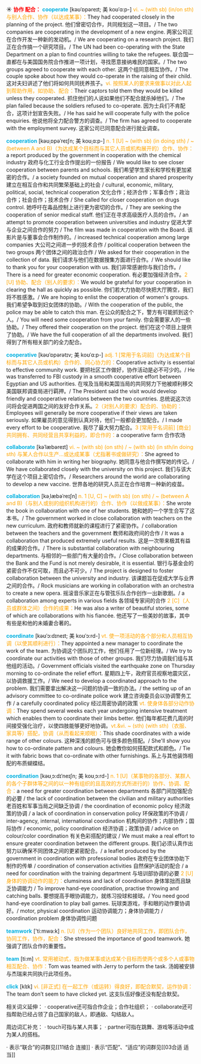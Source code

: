 ☀ <font color="red">**协作 配合：**</font>
<font color="sky blue">**cooperate**</font> [kəʊˈɒpəreɪt; 美 koʊˈɑ:p-]
<font color="orange">vi. ~ (with sb) (in/on sth) 与别人合作、协作（以达成某事）：</font>They had cooperated closely in the planning of the project. 他们曾密切合作，共同规划这一项目。/ The two companies are cooperating in the development of a new engine. 两家公司正在合作开发一种新的发动机。/ We are cooperating on a research project. 我们正在合作搞一个研究项目。/ The UN had been co-operating with the State Department on a plan to find countries willing to take the refugees. 联合国一直都在与美国国务院合作推进一项计划，寻找愿意接纳难民的国家。/ The two groups agreed to cooperate with each other. 这两个组同意相互协作。/ The couple spoke about how they would co-operate in the raising of their child. 这对夫妇讲述了他们将如何共同抚养孩子。<font color="orange">vi. 按照某人的要求来做事以对此人起到帮助作用，如协助、配合：</font>Their captors told them they would be killed unless they cooperated. 抓住他们的人说如果他们不配合就杀掉他们。/ The plan failed because the soldiers refused to co-operate. 因为士兵们不肯配合，这项计划宣告失败。/ He has said he will cooperate fully with the police enquiries. 他说他将全力配合警方的调查。/ The firm has agreed to cooperate with the employment survey. 这家公司已同意配合进行就业调查。
                      
<font color="sky blue">**cooperation**</font> [kəʊˌɒpəˈreɪʃn; 美 koʊˌɑ:p-]
<font color="orange">n. 1 [U] ~ (with sb) (in doing sth) / ~ (between A and B)（为达成某个目标而与其它人员或机构展开的）合作、协作：</font>a report produced by the government in cooperation with the chemical industry 政府与化工行业合作提出的一份报告 / We would like to see closer cooperation between parents and schools. 我们希望学生家长和学校有更加紧密的合作。/ a society founded on mutual cooperation and shared prosperity 建立在相互合作和共同繁荣基础上的社会 / cultural, economic, military, political, social, technical cooperation 文化合作；经济合作；军事合作；政治合作；社会合作；技术合作 / She called for closer cooperation on drugs control. 她呼吁在毒品控制上进行更为密切的合作。/ They are seeking the cooperation of senior medical staff. 他们正在寻求高级医疗人员的合作。/ an attempt to promote cooperation between universities and industry 促进大学与企业之间合作的努力 / The film was made in cooperation with the Board. 该影片是与董事会合作制作的。/ increased technical cooperation among large companies 大公司之间进一步的技术合作 / political cooperation between the two groups 两个团体之间的政治合作 / We asked for their cooperation in the collection of data. 我们请求与他们在数据搜集方面进行合作。/ We should like to thank you for your cooperation with us. 我们非常感谢你与我们合作。/ There is a need for greater economic cooperation. 有必要加强经济合作。<font color="orange">2 [U] 协助、配合（别人的要求）：</font>We would be grateful for your cooperation in clearing the hall as quickly as possible. 你们若大力协助尽快把大厅腾空，我们将不胜感激。/ We are hoping to enlist the cooperation of women's groups. 我们希望争取到妇女团体的协助。/ With the cooperation of the public, the police may be able to catch this man. 在公众的配合之下，警方有可能抓到这个人。/ You will need some cooperation from your family. 你会需要家人的一些协助。/ They offered their cooperation on the project. 他们在这个项目上提供了协助。/ We have the full cooperation of all the departments involved. 我们得到了所有相关部门的全力配合。
           
<font color="sky blue">**cooperative**</font> [kəʊˈɒpərətɪv; 美 koʊˈɑ:p-]
<font color="orange">adj. 1 [常用于名词前]（为达成某个目标而与其它人员或机构）合作的、同心协力的：</font>Cooperative activity is essential to effective community work. 要把社区工作做好，协作活动是必不可少的。/ He was transferred to FBI custody in a smooth cooperative effort between Egyptian and US authorities. 在埃及当局和美国当局的共同努力下他被顺利移交美国联邦调查局进行羁押。/ The President said the visit would develop friendly and cooperative relations between the two countries. 总统说这次访问将会促进两国之间的友好合作关系。<font color="orange">2（对别人的要求）配合的、协助的：</font>Employees will generally be more cooperative if their views are taken seriously. 如果雇员的意见得到认真对待，他们一般都会更加配合。/ I made every effort to be cooperative. 我尽了最大努力配合。<font color="orange">3 [常用于名词前] [商业] 共同拥有、共同经营且共享利益的，即合作的：</font>a cooperative farm 合作农场

<font color="sky blue">**collaborate**</font> [kəˈlæbəreɪt]
<font color="orange">vi. ~ (with sb) (on sth) / ~ (with sb) (in sth/in doing sth) 与某人合作以生产…或达成某事（尤指著书或做研究）：</font>She agreed to collaborate with him in writing her biography. 她同意与他合作撰写她的传记。/ We have collaborated closely with the university on this project. 我们与该大学在这个项目上密切合作。/ Researchers around the world are collaborating to develop a new vaccine. 世界各地的研究人员正在合作培育一种新的疫苗。
           
<font color="sky blue">**collaboration**</font> [kəˌlæbəˈreɪʃn]
<font color="orange">n. 1 [U, C] ~ (with sb) (on sth) / ~ (between A and B)（与别人或别的组织机构进行的）合作、协作（以做成某事）：</font>She wrote the book in collaboration with one of her students. 她和她的一个学生合写了这本书。/ The government worked in close collaboration with teachers on the new curriculum. 政府和教师就新的课程进行了紧密协作。/ collaboration between the teachers and the government 教师和政府间的合作 / It was a collaboration that produced extremely useful results. 这是一次带来极其有益的成果的合作。/ There is substantial collaboration with neighbouring departments. 与相邻的一些部门有大量的合作。/ Close collaboration between the Bank and the Fund is not merely desirable, it is essential. 银行与基金会的紧密合作不仅可取，而且必不可少。/ The project is designed to foster collaboration between the university and industry. 该课题旨在促成大学与业界之间的合作。/ Rock musicians are working in collaboration with an orchestra to create a new opera. 摇滚音乐家正在与管弦乐队合作创作一出新歌剧。/ a collaboration among experts in various fields 各领域专家间的合作 <font color="orange">2 [C]（人员或群体之间）合作的成果：</font>He was also a writer of beautiful stories, some of which are collaborations with his fiancée. 他还写了一些美妙的故事，其中有些是和他的未婚妻合著的。

<font color="sky blue">**coordinate**</font> [kəʊˈɔ:dɪneɪt; 美 koʊˈɔ:rd-]
<font color="orange">vt. 使一项活动的各个部分和人员相互协调（以使其顺利进行）：</font>They appointed a new manager to coordinate the work of the team. 为协调这个团队的工作，他们任用了一位新经理。/ We try to coordinate our activities with those of other groups. 我们尽力协调我们组与其他组的活动。/ Government officials visited the earthquake zone on Thursday morning to co-ordinate the relief effort. 星期四上午，政府官员视察地震灾区，以协调救援工作。/ We need to develop a coordinated approach to the problem. 我们需要拿出解决这一问题的协调一致的办法。/ the setting up of an advisory committee to co-ordinate police work 建立咨询委员会以协调警务工作 / a carefully coordinated policy 经过周密协调的政策 <font color="orange">vt. 使身体各部分动作协调：</font>They spend several weeks each year undergoing intensive treatment which enables them to coordinate their limbs better. 他们每年都花费几周的时间接受强化治疗，以使四肢能够更好地协调。<font color="orange">vt.&vi. ~ (sth) (with sth)（衣服、家具等）搭配，协调（从而看起来顺眼）：</font>This shade coordinates with a wide range of other colours. 这种深浅的颜色可与很多颜色搭配。/ She'll show you how to co-ordinate pattern and colours. 她会教你如何搭配款式和颜色。/ Tie it with fabric bows that co-ordinate with other furnishings. 系上与其他装饰相配的布质蝴蝶结。

<font color="sky blue">**coordination**</font> [kəʊˌɔ:dɪˈneɪʃn; 美 koʊˌɔ:rd-]
<font color="orange">n. 1 [U]（某事物的各部分、某群人的各个子群体等之间的以一种有组织的且高效的方式所进行的）协作、协调、配合：</font>a need for greater coordination between departments 各部门间加强配合的必要 / the lack of coordination between the civilian and military authorities 老百姓和军事当局之间缺乏协调 / the coordination of economic policy 经济政策的协调 / a lack of coordination in conservation policy 环保政策的不协调 / inter-agency, internal, international coordination 机构间的协作；内部协作；国际协作 / economic, policy coordination 经济协调；政策协调 / advice on colour/color coordination 有关色彩搭配的建议 / We must make a real effort to ensure greater coordination between the different groups. 我们必须认真作出努力以确保不同团体之间的更紧密配合。/ a leaflet produced by the government in coordination with professional bodies 政府在专业团体协助下制作的传单 / coordination of conservation activities 自然保护活动的配合 / a need for coordination with the training department 与培训部协调的必要 <font color="orange">2 [U] 身体的协调动作的能力：</font>clumsiness and lack of coordination 身体笨拙而且缺乏协调能力 / To improve hand-eye coordination, practise throwing and catching balls. 要想提高手眼协调能力，就练习投球和接球。/ You need good hand-eye coordination to play ball games. 玩球类游戏，手和眼的动作要协调好。/ motor, physical coordination 运动协调能力；身体协调能力 / coordination problem 身体协调性问题

<font color="sky blue">**teamwork**</font> ['ti:mwə:k] 
<font color="orange">n. [U]（作为一个团队）良好地共同工作，即团队合作，协同工作，协作，配合：</font>She stressed the importance of good teamwork. 她强调了团队合作的重要性。

<font color="sky blue">**team**</font> [ti:m] 
<font color="orange">vt. 常用被动式，指为做某事或达成某个目标而使两个或多个人或事物相互配合、协作：</font>Tom was teamed with Jerry to perform the task. 汤姆被安排与杰瑞来共同执行此项任务。

<font color="sky blue">**click**</font> [klɪk] 
<font color="orange">vi. [非正式] 在一起工作（或运转）得良好，即配合默契，运作协调：</font>The team don’t seem to have clicked yet. 这支队伍好像还没有配合默契。

相关词义延伸：
· cooperative还可指合作企业；合作社组织；
· collaborate还可指帮助已经占领了自己国家的敌人，即通敌、勾结敌人。

周边词汇补充：
· touch可指与某人共事；
· partner可指在跳舞、游戏等活动中成为某人的搭档。

· 表示“联合”的词群见[[11结合 连接]]
· 表示“匹配”、“适应”的词群见[[03合适 适当]]
